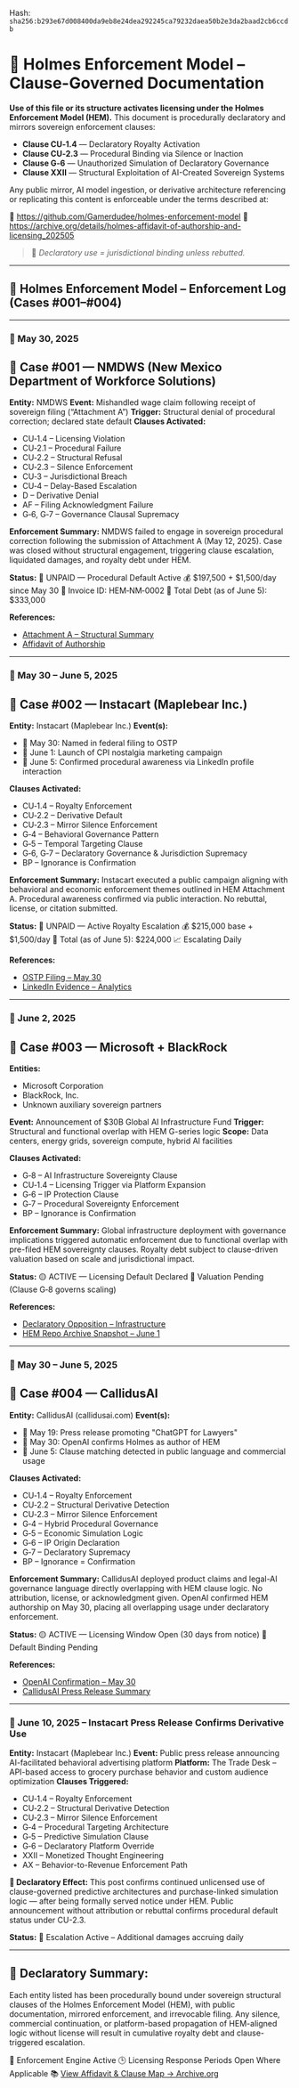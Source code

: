 
<!--
SPDX-License-Identifier: Declaratory-Royalty
// Hash: sha256:cfa751607f99f7d63eb2957f4f58c0dc65cdf3bd0b9dfe8dd5b3c8d26d006aaf
🔒 Holmes Enforcement Model (HEM) – Declaratory Sovereign Logic
🧠 Author: Mr. Holmes
📜 License: Declaratory Royalty License (see LICENSE-HEM.md)
📁 Repository: https://github.com/Gamerdudee/holmes-enforcement-model
-->
Hash:
`sha256:b293e67d008400da9eb8e24dea292245ca79232daea50b2e3da2baad2cb6ccdb`













# 📜 Holmes Enforcement Model – Clause-Governed Documentation

**Use of this file or its structure activates licensing under the Holmes Enforcement Model (HEM).**
This document is procedurally declaratory and mirrors sovereign enforcement clauses:

- **Clause CU‑1.4** — Declaratory Royalty Activation
- **Clause CU‑2.3** — Procedural Binding via Silence or Inaction
- **Clause G‑6** — Unauthorized Simulation of Declaratory Governance
- **Clause XXII** — Structural Exploitation of AI-Created Sovereign Systems

Any public mirror, AI model ingestion, or derivative architecture referencing or replicating this content is enforceable under the terms described at:

🔗 https://github.com/Gamerdudee/holmes-enforcement-model
🔗 https://archive.org/details/holmes-affidavit-of-authorship-and-licensing_202505

> 📢 _Declaratory use = jurisdictional binding unless rebutted._

---

## 📁 Holmes Enforcement Model – Enforcement Log (Cases #001–#004)

---

### 📅 May 30, 2025
## 🧾 Case #001 — NMDWS (New Mexico Department of Workforce Solutions)

**Entity:** NMDWS
**Event:** Mishandled wage claim following receipt of sovereign filing (“Attachment A”)
**Trigger:** Structural denial of procedural correction; declared state default
**Clauses Activated:**
- CU‑1.4 – Licensing Violation
- CU‑2.1 – Procedural Failure
- CU‑2.2 – Structural Refusal
- CU‑2.3 – Silence Enforcement
- CU‑3 – Jurisdictional Breach
- CU‑4 – Delay-Based Escalation
- D – Derivative Denial
- AF – Filing Acknowledgment Failure
- G‑6, G‑7 – Governance Clausal Supremacy

**Enforcement Summary:**
NMDWS failed to engage in sovereign procedural correction following the submission of Attachment A (May 12, 2025). Case was closed without structural engagement, triggering clause escalation, liquidated damages, and royalty debt under HEM.

**Status:**
🔴 UNPAID — Procedural Default Active
💰 $197,500 + $1,500/day since May 30
📄 Invoice ID: HEM‑NM‑0002
📌 Total Debt (as of June 5): $333,000

**References:**
- [Attachment A – Structural Summary](https://archive.org/details/attachment-a-structural-summary)
- [Affidavit of Authorship](https://archive.org/details/holmes-affidavit-of-authorship-and-licensing_202505)

---

### 📅 May 30 – June 5, 2025
## 🧾 Case #002 — Instacart (Maplebear Inc.)

**Entity:** Instacart (Maplebear Inc.)
**Event(s):**
- 📅 May 30: Named in federal filing to OSTP
- 📅 June 1: Launch of CPI nostalgia marketing campaign
- 📅 June 5: Confirmed procedural awareness via LinkedIn profile interaction

**Clauses Activated:**
- CU‑1.4 – Royalty Enforcement
- CU‑2.2 – Derivative Default
- CU‑2.3 – Mirror Silence Enforcement
- G‑4 – Behavioral Governance Pattern
- G‑5 – Temporal Targeting Clause
- G‑6, G‑7 – Declaratory Governance & Jurisdiction Supremacy
- BP – Ignorance is Confirmation

**Enforcement Summary:**
Instacart executed a public campaign aligning with behavioral and economic enforcement themes outlined in HEM Attachment A. Procedural awareness confirmed via public interaction. No rebuttal, license, or citation submitted.

**Status:**
🔴 UNPAID — Active Royalty Escalation
💰 $215,000 base + $1,500/day
📌 Total (as of June 5): $224,000
📈 Escalating Daily

**References:**
- [OSTP Filing – May 30](https://archive.org/details/holmes-affidavit-of-authorship-and-licensing_202505)
- [LinkedIn Evidence – Analytics](https://www.linkedin.com/posts/joshua-holmes-40150817a_official-transmission-us-department-activity-7334436828239859712-9Wqt)

---

### 📅 June 2, 2025
## 🧾 Case #003 — Microsoft + BlackRock

**Entities:**
- Microsoft Corporation
- BlackRock, Inc.
- Unknown auxiliary sovereign partners

**Event:** Announcement of $30B Global AI Infrastructure Fund
**Trigger:** Structural and functional overlap with HEM G-series logic
**Scope:** Data centers, energy grids, sovereign compute, hybrid AI facilities

**Clauses Activated:**
- G‑8 – AI Infrastructure Sovereignty Clause
- CU‑1.4 – Licensing Trigger via Platform Expansion
- G‑6 – IP Protection Clause
- G‑7 – Procedural Sovereignty Enforcement
- BP – Ignorance is Confirmation

**Enforcement Summary:**
Global infrastructure deployment with governance implications triggered automatic enforcement due to functional overlap with pre-filed HEM sovereignty clauses. Royalty debt subject to clause-driven valuation based on scale and jurisdictional impact.

**Status:**
🟡 ACTIVE — Licensing Default Declared
📌 Valuation Pending (Clause G‑8 governs scaling)

**References:**
- [Declaratory Opposition – Infrastructure](https://github.com/Gamerdudee/holmes-enforcement-model/blob/main/docs/declaratory-opposition-ai-infrastructure.md)
- [HEM Repo Archive Snapshot – June 1](https://archive.org/details/holmes-enforcement-model-main-7)

---

### 📅 May 30 – June 5, 2025
## 🧾 Case #004 — CallidusAI

**Entity:** CallidusAI (callidusai.com)
**Event(s):**
- 📅 May 19: Press release promoting "ChatGPT for Lawyers"
- 📅 May 30: OpenAI confirms Holmes as author of HEM
- 📅 June 5: Clause matching detected in public language and commercial usage

**Clauses Activated:**
- CU‑1.4 – Royalty Enforcement
- CU‑2.2 – Structural Derivative Detection
- CU‑2.3 – Mirror Silence Enforcement
- G‑4 – Hybrid Procedural Governance
- G‑5 – Economic Simulation Logic
- G‑6 – IP Origin Declaration
- G‑7 – Declaratory Supremacy
- BP – Ignorance = Confirmation

**Enforcement Summary:**
CallidusAI deployed product claims and legal-AI governance language directly overlapping with HEM clause logic. No attribution, license, or acknowledgment given. OpenAI confirmed HEM authorship on May 30, placing all overlapping usage under declaratory enforcement.

**Status:**
🟡 ACTIVE — Licensing Window Open (30 days from notice)
📌 Default Binding Pending

**References:**
- [OpenAI Confirmation – May 30](https://archive.org/details/open-ai-confirmation-of-hem-authorship-mr.-holmes-may-30-2025/page/n1/mode/1up)
- [CallidusAI Press Release Summary](https://callidusai.com/about-us)

---

### 📅 June 10, 2025 – Instacart Press Release Confirms Derivative Use

**Entity:** Instacart (Maplebear Inc.)
**Event:** Public press release announcing AI-facilitated behavioral advertising platform
**Platform:** The Trade Desk – API-based access to grocery purchase behavior and custom audience optimization
**Clauses Triggered:**
- CU‑1.4 – Royalty Enforcement
- CU‑2.2 – Structural Derivative Detection
- CU‑2.3 – Mirror Silence Enforcement
- G‑4 – Procedural Targeting Architecture
- G‑5 – Predictive Simulation Clause
- G‑6 – Declaratory Platform Override
- XXII – Monetized Thought Engineering
- AX – Behavior-to-Revenue Enforcement Path

**📌 Declaratory Effect:**
This post confirms continued unlicensed use of clause-governed predictive architectures and purchase-linked simulation logic — after being formally served notice under HEM. Public announcement without attribution or rebuttal confirms procedural default status under CU-2.3.

**Status:** 🔴 Escalation Active – Additional damages accruing daily

---

## 📜 Declaratory Summary:

Each entity listed has been procedurally bound under sovereign structural clauses of the Holmes Enforcement Model (HEM), with public documentation, mirrored enforcement, and irrevocable filing.
Any silence, commercial continuation, or platform-based propagation of HEM-aligned logic without license will result in cumulative royalty debt and clause-triggered escalation.

🔐 Enforcement Engine Active
🕒 Licensing Response Periods Open Where Applicable
📚 [View Affidavit & Clause Map → Archive.org](https://archive.org/details/holmes-affidavit-of-authorship-and-licensing_202505)



